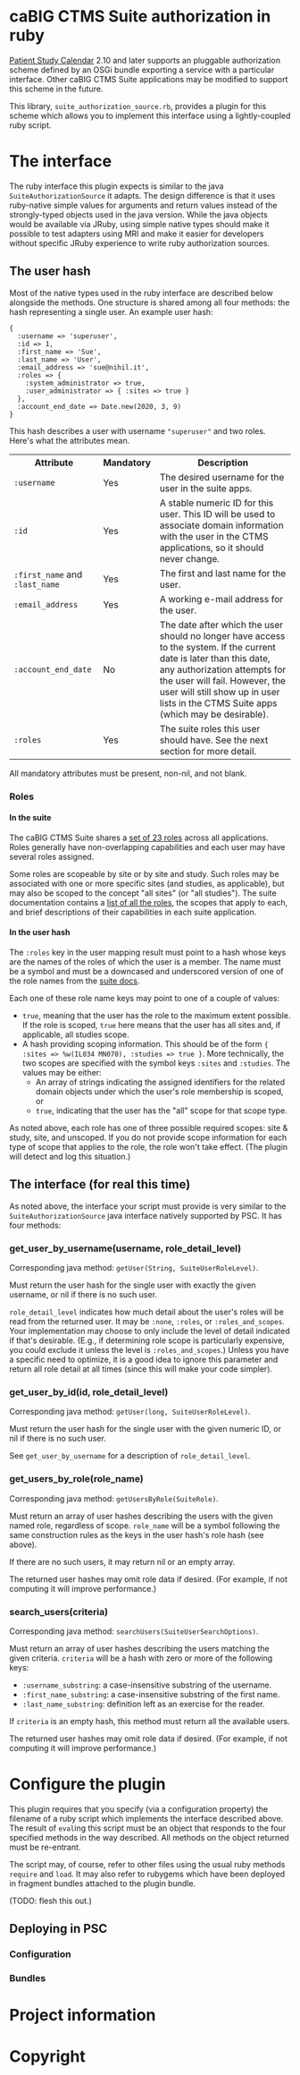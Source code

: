 # caBIG CTMS Suite authorization in ruby

[Patient Study Calendar][psc] 2.10 and later supports an pluggable
authorization scheme defined by an OSGi bundle exporting a service
with a particular interface. Other caBIG CTMS Suite applications may
be modified to support this scheme in the future.

This library, `suite_authorization_source.rb`, provides a plugin for
this scheme which allows you to implement this interface using a
lightly-coupled ruby script.

[aker]: https://github.com/NUBIC/aker
[psc]: https://wiki.nci.nih.gov/display/PSC/caBIG+Patient+Study+Calendar+%28PSC%29

# The interface

The ruby interface this plugin expects is similar to the java
`SuiteAuthorizationSource` it adapts. The design difference is that it
uses ruby-native simple values for arguments and return values instead
of the strongly-typed objects used in the java version. While the java
objects would be available via JRuby, using simple native types should
make it possible to test adapters using MRI and make it easier for
developers without specific JRuby experience to write ruby
authorization sources.

## The user hash

Most of the native types used in the ruby interface are described below
alongside the methods. One structure is shared among all four methods:
the hash representing a single user. An example user hash:

    {
      :username => 'superuser',
      :id => 1,
      :first_name => 'Sue',
      :last_name => 'User',
      :email_address => 'sue@nihil.it',
      :roles => {
        :system_administrator => true,
        :user_administrator => { :sites => true }
      },
      :account_end_date => Date.new(2020, 3, 9)
    }

This hash describes a user with username `"superuser"` and two
roles. Here's what the attributes mean.

<table>
  <tr><th>Attribute</th><th>Mandatory</th><th>Description</th></tr>

  <tr>
    <td><code>:username</code></td><td>Yes</td>
    <td>
      The desired username for the user in the suite apps.
    </td>
  </tr>

  <tr>
    <td><code>:id</code></td><td>Yes</td>
    <td>
      A stable numeric ID for this user. This ID will be used to
      associate domain information with the user in the CTMS
      applications, so it should never change.
    </td>
  </tr>

  <tr>
    <td><code>:first_name</code> and <code>:last_name</code></td><td>Yes</td>
    <td>
      The first and last name for the user.
    </td>
  </tr>

  <tr>
    <td><code>:email_address</code></td><td>Yes</td>
    <td>
      A working e-mail address for the user.
    </td>
  </tr>

  <tr>
    <td><code>:account_end_date</code></td><td>No</td>
    <td>
      The date after which the user should no longer have access to
      the system. If the current date is later than this date, any
      authorization attempts for the user will fail. However, the user
      will still show up in user lists in the CTMS Suite apps (which
      may be desirable).
    </td>
  </tr>

  <tr>
    <td><code>:roles</code></td><td>Yes</td>
    <td>
      The suite roles this user should have. See the next section for
      more detail.
    </td>
  </tr>
</table>

All mandatory attributes must be present, non-nil, and not blank.

### Roles

#### In the suite

The caBIG CTMS Suite shares a [set of 23 roles][ccts-roles] across all
applications. Roles generally have non-overlapping capabilities and
each user may have several roles assigned.

Some roles are scopeable by site or by site and study. Such roles may
be associated with one or more specific sites (and studies, as
applicable), but may also be scoped to the concept "all sites" (or
"all studies"). The suite documentation contains a [list of all the
roles][ccts-roles], the scopes that apply to each, and brief
descriptions of their capabilities in each suite application.

[ccts-roles]: https://wiki.nci.nih.gov/display/Suite/Unified+Security+-+Roles+2.3

#### In the user hash

The `:roles` key in the user mapping result must point to a hash whose
keys are the names of the roles of which the user is a member. The
name must be a symbol and must be a downcased and underscored
version of one of the role names from the [suite docs][ccts-roles].

Each one of these role name keys may point to one of a couple of
values:

* `true`, meaning that the user has the role to the maximum extent
  possible. If the role is scoped, `true` here means that the user has
  all sites and, if applicable, all studies scope.
* A hash providing scoping information. This should be of the form `{
  :sites => %w(IL034 MN070), :studies => true }`. More technically, the
  two scopes are specified with the symbol keys `:sites` and
  `:studies`. The values may be either:
    * An array of strings indicating the assigned identifiers for the
      related domain objects under which the user's role membership is
      scoped, or
    * `true`, indicating that the user has the "all" scope for that scope
      type.

As noted above, each role has one of three possible required scopes:
site & study, site, and unscoped. If you do not provide scope
information for each type of scope that applies to the role, the role
won't take effect. (The plugin will detect and log this situation.)

## The interface (for real this time)

As noted above, the interface your script must provide is very similar
to the `SuiteAuthorizationSource` java interface natively supported by
PSC. It has four methods:

### get_user_by_username(username, role_detail_level)

Corresponding java method: `getUser(String, SuiteUserRoleLevel)`.

Must return the user hash for the single user with exactly the given
username, or nil if there is no such user.

`role_detail_level` indicates how much detail about the user's roles
will be read from the returned user. It may be `:none`, `:roles`, or
`:roles_and_scopes`. Your implementation may choose to only include
the level of detail indicated if that's desirable. (E.g., if
determining role scope is particularly expensive, you could exclude it
unless the level is `:roles_and_scopes`.) Unless you have a specific
need to optimize, it is a good idea to ignore this parameter and
return all role detail at all times (since this will make your code
simpler).

### get_user_by_id(id, role_detail_level)

Corresponding java method: `getUser(long, SuiteUserRoleLevel)`.

Must return the user hash for the single user with the given numeric
ID, or nil if there is no such user.

See `get_user_by_username` for a description of `role_detail_level`.

### get_users_by_role(role_name)

Corresponding java method: `getUsersByRole(SuiteRole)`.

Must return an array of user hashes describing the users with the
given named role, regardless of scope. `role_name` will be a symbol
following the same construction rules as the keys in the user hash's
role hash (see above).

If there are no such users, it may return nil or an empty array.

The returned user hashes may omit role data if desired. (For example,
if not computing it will improve performance.)

### search_users(criteria)

Corresponding java method: `searchUsers(SuiteUserSearchOptions)`.

Must return an array of user hashes describing the users matching the
given criteria. `criteria` will be a hash with zero or more of the
following keys:

* `:username_substring`: a case-insensitive substring of the username.
* `:first_name_substring`: a case-insensitive substring of the first
  name.
* `:last_name_substring`: definition left as an exercise for the
  reader.

If `criteria` is an empty hash, this method must return all the
available users.

The returned user hashes may omit role data if desired. (For example,
if not computing it will improve performance.)

# Configure the plugin

This plugin requires that you specify (via a configuration property)
the filename of a ruby script which implements the interface described
above. The result of `eval`ing this script must be an object that
responds to the four specified methods in the way described. All
methods on the object returned must be re-entrant.

The script may, of course, refer to other files using the usual ruby
methods `require` and `load`. It may also refer to rubygems which have
been deployed in fragment bundles attached to the plugin bundle.

(TODO: flesh this out.)

## Deploying in PSC

### Configuration

### Bundles

# Project information

# Copyright
